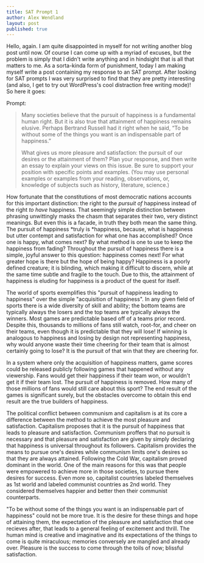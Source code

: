 ```yaml
---
title: SAT Prompt 1
author: Alex Wendland
layout: post
published: true
---
```


Hello, again. I am quite disappointed in myself for not writing another blog post until now. Of course I can come up with a myriad of excuses, but the problem is simply that I didn't write anything and in hindsight that is all that matters to me. As a sorta-kinda form of punishment, today I am making myself write a post containing my response to an SAT prompt. After looking for SAT prompts I was very surprised to find that they are pretty interesting (and also, I get to try out WordPress's cool distraction free writing mode)! So here it goes:

Prompt:

<blockquote class="small">
<p>Many societies believe that the pursuit of happiness is a fundamental human right. But it is also true that attainment of happiness remains elusive. Perhaps Bertrand Russell had it right when he said, “To be without some of the things you want is an indispensable part of happiness.”</p>

<p>What gives us more pleasure and satisfaction: the pursuit of our desires or the attainment of them? Plan your response, and then write an essay to explain your views on this issue. Be sure to support your position with specific points and examples. (You may use personal examples or examples from your reading, observations, or, knowledge of subjects such as history, literature, science.)</p>
</blockquote>
<!--break-->

How fortunate that the constitutions of most democratic nations accounts for this important distinction: the right to the *pursuit of* happiness instead of the right *to have* happiness.<!--break--> That seemingly simple distinction between phrasing unwittingly masks the chasm that separates their two, very distinct meanings. But even this is a facade, in truth they both mean the same thing. The pursuit of happiness *truly is *happiness, because, what is happiness but utter contempt and satisfaction for what one has accomplished? Once one is happy, what comes next? By what method is one to use to keep the happiness from fading? Throughout the pursuit of happiness there is a simple, joyful answer to this question: happiness comes next! For what greater hope is there but the hope of being happy? Happiness is a poorly defined creature; it is blinding, which making it difficult to discern, while at the same time subtle and fragile to the touch. Due to this, the attainment of happiness is eluding for happiness is a product of the quest for itself.

The world of sports exemplifies this "pursuit of happiness leading to happiness" over the simple "acquisition of happiness". In any given field of sports there is a wide diversity of skill and ability; the bottom teams are typically always the losers and the top teams are typically always the winners. Most games are predictable based off of a teams prior record. Despite this, thousands to millions of fans still watch, root-for, and cheer on their teams, even though it is predictable that they will lose! If winning is analogous to happiness and losing by design not representing happiness, why would anyone waste their time cheering for their team that is almost certainly going to lose? It is the pursuit of that win that they are cheering for.

In a system where only the acquisition of happiness matters, game scores could be released publicly following games that happened without any viewership. Fans would get their happiness if their team won, or wouldn't get it if their team lost. The pursuit of happiness is removed. How many of those millions of fans would still care about this sport? The end result of the games is significant surely, but the obstacles overcome to obtain this end result are the true builders of happiness.

The political conflict between communism and capitalism is at its core a difference between the method to achieve the most pleasure and satisfaction. Capitalism proposes that it is the pursuit of happiness that leads to pleasure and satisfaction. Communism proffers that no pursuit is necessary and that pleasure and satisfaction are given by simply declaring that happiness is universal throughout its followers. Capitalism provides the means to pursue one's desires while communism limits one's desires so that they are always attained. Following the Cold War, capitalism proved dominant in the world. One of the main reasons for this was that people were empowered to achieve more in those societies, to pursue there desires for success. Even more so, capitalist countries labeled themselves as 1st world and labeled communist countries as 2nd world. They considered themselves happier and better then their communist counterparts.

"To be without some of the things you want is an indispensable part of happiness" could not be more true. It is the desire for these things and hope of attaining them, the expectation of the pleasure and satisfaction that one recieves after, that leads to a general feeling of excitement and thrill. The human mind is creative and imaginative and its expectations of the things to come is quite miraculous; memories conversely are mangled and already over. Pleasure is the success to come through the toils of now; blissful satisfaction.
